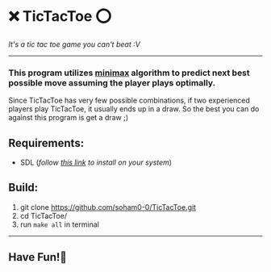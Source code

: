 # ❌ TicTacToe ⭕
_It's a tic tac toe game you can't beat :V_
***
### This program utilizes [minimax](https://en.wikipedia.org/wiki/Minimax) algorithm to predict next best possible move assuming the player plays optimally.
Since TicTacToe has very few possible combinations, if two experienced players play TicTacToe, it usually ends up in a draw. So the best you can do against this program is get a draw ;)
## Requirements:
- SDL (_follow [this link](https://wiki.libsdl.org/Installation) to install on your system_)

## Build:
1.  git clone https://github.com/soham0-0/TicTacToe.git
2.  cd TicTacToe/
3.  run ```make all``` in terminal
---
## Have Fun!🤪
